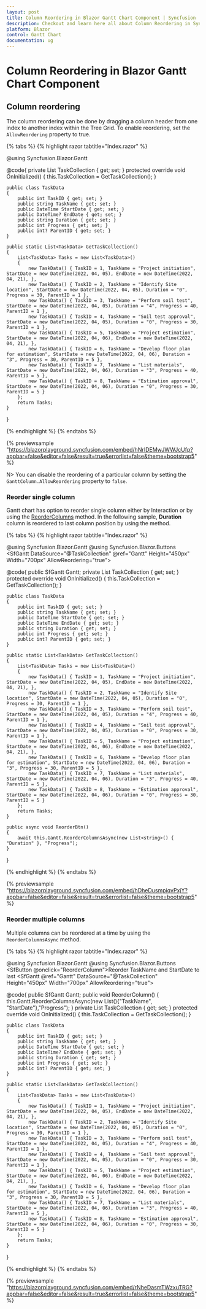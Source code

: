 ```yaml
---
layout: post
title: Column Reordering in Blazor Gantt Chart Component | Syncfusion
description: Checkout and learn here all about Column Reordering in Syncfusion Blazor Gantt Chart component and much more details.
platform: Blazor
control: Gantt Chart
documentation: ug
---
```


# Column Reordering in Blazor Gantt Chart Component

## Column reordering

The column reordering can be done by dragging a column header from one index to another index within the Tree Grid. To enable reordering, set the `AllowReordering` property to true.

{% tabs %}
{% highlight razor tabtitle="Index.razor" %}

@using Syncfusion.Blazor.Gantt
<SfGantt DataSource="@TaskCollection" Height="450px" Width="700px" AllowReordering="true">
    <GanttTaskFields Id="TaskID" Name="TaskName" StartDate="StartDate" EndDate="EndDate"
             Duration="Duration" Progress="Progress" ParentID="ParentID">
    </GanttTaskFields>
</SfGantt>

@code{
    private List<TaskData> TaskCollection { get; set; }
    protected override void OnInitialized()
    {
        this.TaskCollection = GetTaskCollection();
    }

    public class TaskData
    {
        public int TaskID { get; set; }
        public string TaskName { get; set; }
        public DateTime StartDate { get; set; }
        public DateTime? EndDate { get; set; }
        public string Duration { get; set; }
        public int Progress { get; set; }
        public int? ParentID { get; set; }
    }

    public static List<TaskData> GetTaskCollection()
    {
        List<TaskData> Tasks = new List<TaskData>() 
        {
            new TaskData() { TaskID = 1, TaskName = "Project initiation", StartDate = new DateTime(2022, 04, 05), EndDate = new DateTime(2022, 04, 21), },
            new TaskData() { TaskID = 2, TaskName = "Identify Site location", StartDate = new DateTime(2022, 04, 05), Duration = "0", Progress = 30, ParentID = 1 },
            new TaskData() { TaskID = 3, TaskName = "Perform soil test", StartDate = new DateTime(2022, 04, 05), Duration = "4", Progress = 40, ParentID = 1 },
            new TaskData() { TaskID = 4, TaskName = "Soil test approval", StartDate = new DateTime(2022, 04, 05), Duration = "0", Progress = 30, ParentID = 1 },
            new TaskData() { TaskID = 5, TaskName = "Project estimation", StartDate = new DateTime(2022, 04, 06), EndDate = new DateTime(2022, 04, 21), },
            new TaskData() { TaskID = 6, TaskName = "Develop floor plan for estimation", StartDate = new DateTime(2022, 04, 06), Duration = "3", Progress = 30, ParentID = 5 },
            new TaskData() { TaskID = 7, TaskName = "List materials", StartDate = new DateTime(2022, 04, 06), Duration = "3", Progress = 40, ParentID = 5 },
            new TaskData() { TaskID = 8, TaskName = "Estimation approval", StartDate = new DateTime(2022, 04, 06), Duration = "0", Progress = 30, ParentID = 5 }
        };
        return Tasks;
    }
}

{% endhighlight %}
{% endtabs %}

{% previewsample "https://blazorplayground.syncfusion.com/embed/hNrIDEMwJWWJcUfp?appbar=false&editor=false&result=true&errorlist=false&theme=bootstrap5" %}

N> You can disable the reordering of a particular column by setting the `GanttColumn.AllowReordering` property to `false`.

### Reorder single column

Gantt chart has option to reorder single column either by Interaction or by using the [ReorderColumns](https://help.syncfusion.com/cr/blazor/Syncfusion.Blazor.Gantt.SfGantt-1.html#Syncfusion_Blazor_Gantt_SfGantt_1_ReorderColumnsAsync_System_Collections_Generic_List_System_String__System_String_) method. In the following sample, **Duration** column is reordered to last column position by using the method.

{% tabs %}
{% highlight razor tabtitle="Index.razor" %}

@using Syncfusion.Blazor.Gantt
@using Syncfusion.Blazor.Buttons
<SfButton OnClick="ReorderBtn" CssClass="e-primary" IsPrimary="true" Content="Reorder Duration"></SfButton>
<SfGantt DataSource="@TaskCollection" @ref="Gantt" Height="450px" Width="700px" AllowReordering="true">
    <GanttTaskFields Id="TaskID" Name="TaskName" StartDate="StartDate" EndDate="EndDate"
             Duration="Duration" Progress="Progress" ParentID="ParentID">
    </GanttTaskFields>
    <GanttColumns>
        <GanttColumn Field="TaskID" HeaderText="Task Id" Width="150"></GanttColumn>
        <GanttColumn Field="TaskName" HeaderText="Task Name"></GanttColumn>
        <GanttColumn Field="StartDate" HeaderText="Start Date"></GanttColumn>
        <GanttColumn Field="Duration" HeaderText="Duration"></GanttColumn>
        <GanttColumn Field="Progress" HeaderText="Progress"></GanttColumn>
    </GanttColumns>
</SfGantt>

@code{
    public SfGantt<TaskData> Gantt;
    private List<TaskData> TaskCollection { get; set; }
    protected override void OnInitialized()
    {
        this.TaskCollection = GetTaskCollection();
    }

    public class TaskData
    {
        public int TaskID { get; set; }
        public string TaskName { get; set; }
        public DateTime StartDate { get; set; }
        public DateTime EndDate { get; set; }
        public string Duration { get; set; }
        public int Progress { get; set; }
        public int? ParentID { get; set; }
    }

    public static List<TaskData> GetTaskCollection()
    {
        List<TaskData> Tasks = new List<TaskData>() 
        {
            new TaskData() { TaskID = 1, TaskName = "Project initiation", StartDate = new DateTime(2022, 04, 05), EndDate = new DateTime(2022, 04, 21), },
            new TaskData() { TaskID = 2, TaskName = "Identify Site location", StartDate = new DateTime(2022, 04, 05), Duration = "0", Progress = 30, ParentID = 1 },
            new TaskData() { TaskID = 3, TaskName = "Perform soil test", StartDate = new DateTime(2022, 04, 05), Duration = "4", Progress = 40, ParentID = 1 },
            new TaskData() { TaskID = 4, TaskName = "Soil test approval", StartDate = new DateTime(2022, 04, 05), Duration = "0", Progress = 30, ParentID = 1 },
            new TaskData() { TaskID = 5, TaskName = "Project estimation", StartDate = new DateTime(2022, 04, 06), EndDate = new DateTime(2022, 04, 21), },
            new TaskData() { TaskID = 6, TaskName = "Develop floor plan for estimation", StartDate = new DateTime(2022, 04, 06), Duration = "3", Progress = 30, ParentID = 5 },
            new TaskData() { TaskID = 7, TaskName = "List materials", StartDate = new DateTime(2022, 04, 06), Duration = "3", Progress = 40, ParentID = 5 },
            new TaskData() { TaskID = 8, TaskName = "Estimation approval", StartDate = new DateTime(2022, 04, 06), Duration = "0", Progress = 30, ParentID = 5 }
        };
        return Tasks;
    }

    public async void ReorderBtn()
    {
        await this.Gantt.ReorderColumnsAsync(new List<string>() { "Duration" }, "Progress");
    }
}

{% endhighlight %}
{% endtabs %}

{% previewsample "https://blazorplayground.syncfusion.com/embed/hDheDusmpiqvPxjY?appbar=false&editor=false&result=true&errorlist=false&theme=bootstrap5" %}

### Reorder multiple columns

Multiple columns can be reordered at a time by using the `ReorderColumnsAsync` method.

{% tabs %}
{% highlight razor tabtitle="Index.razor" %}

@using Syncfusion.Blazor.Gantt
@using Syncfusion.Blazor.Buttons
<SfButton @onclick="ReorderColumn">Reorder TaskName and StartDate to last</SfButton>
<SfGantt @ref="Gantt" DataSource="@TaskCollection" Height="450px" Width="700px" AllowReordering="true">
    <GanttTaskFields Id="TaskID" Name="TaskName" StartDate="StartDate" EndDate="EndDate"
             Duration="Duration" Progress="Progress" ParentID="ParentID">
    </GanttTaskFields>
    <GanttColumns>
        <GanttColumn Field="TaskID" HeaderText="Task Id" Width="150"></GanttColumn>
        <GanttColumn Field="TaskName" HeaderText="Task Name"></GanttColumn>
        <GanttColumn Field="StartDate" HeaderText="Start Date"></GanttColumn>
        <GanttColumn Field="Duration" HeaderText="Duration"></GanttColumn>
        <GanttColumn Field="Progress" HeaderText="Progress"></GanttColumn>
    </GanttColumns>
    <GanttSplitterSettings Position="100%"></GanttSplitterSettings>
</SfGantt>

@code{
    public SfGantt<TaskData> Gantt;
    public void ReorderColumn()
    {
        this.Gantt.ReorderColumnsAsync(new List<string>(){"TaskName", "StartDate"},"Progress");
    }
    private List<TaskData> TaskCollection { get; set; }
    protected override void OnInitialized()
    {
        this.TaskCollection = GetTaskCollection();
    }

    public class TaskData
    {
        public int TaskID { get; set; }
        public string TaskName { get; set; }
        public DateTime StartDate { get; set; }
        public DateTime? EndDate { get; set; }
        public string Duration { get; set; }
        public int Progress { get; set; }
        public int? ParentID { get; set; }
    }

    public static List<TaskData> GetTaskCollection()
    {
        List<TaskData> Tasks = new List<TaskData>() 
        {
            new TaskData() { TaskID = 1, TaskName = "Project initiation", StartDate = new DateTime(2022, 04, 05), EndDate = new DateTime(2022, 04, 21), },
            new TaskData() { TaskID = 2, TaskName = "Identify Site location", StartDate = new DateTime(2022, 04, 05), Duration = "0", Progress = 30, ParentID = 1 },
            new TaskData() { TaskID = 3, TaskName = "Perform soil test", StartDate = new DateTime(2022, 04, 05), Duration = "4", Progress = 40, ParentID = 1 },
            new TaskData() { TaskID = 4, TaskName = "Soil test approval", StartDate = new DateTime(2022, 04, 05), Duration = "0", Progress = 30, ParentID = 1 },
            new TaskData() { TaskID = 5, TaskName = "Project estimation", StartDate = new DateTime(2022, 04, 06), EndDate = new DateTime(2022, 04, 21), },
            new TaskData() { TaskID = 6, TaskName = "Develop floor plan for estimation", StartDate = new DateTime(2022, 04, 06), Duration = "3", Progress = 30, ParentID = 5 },
            new TaskData() { TaskID = 7, TaskName = "List materials", StartDate = new DateTime(2022, 04, 06), Duration = "3", Progress = 40, ParentID = 5 },
            new TaskData() { TaskID = 8, TaskName = "Estimation approval", StartDate = new DateTime(2022, 04, 06), Duration = "0", Progress = 30, ParentID = 5 }
        };
        return Tasks;
    }
}

{% endhighlight %}
{% endtabs %}

{% previewsample "https://blazorplayground.syncfusion.com/embed/rNheDasmTWzxuTRG?appbar=false&editor=false&result=true&errorlist=false&theme=bootstrap5" %}